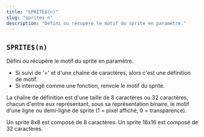 ```yaml
---
title: "SPRITE$(n)"
slug: "sprites-n"
description: "Défini ou récupère le motif du sprite en paramètre."
---
```


## `SPRITE$(n)`

Défini ou récupère le motif du sprite en paramètre.

- Si suivi de '=' et d'une chaîne de caractères, alors c'est une définition de motif.
- Si interrogé comme une fonction, renvoie le motif du sprite.

La chaîne de définition est d'une taille de 8 caractères ou 32 caractères, chacun d'entre eux représentant, sous sa représentation binaire, le motif d'une ligne ou demi-ligne de sprite (1 = pixel affiché, 0 = transparence).

Un sprite 8x8 est composé de 8 caractères. Un sprite 16x16 est composé de 32 caractères.